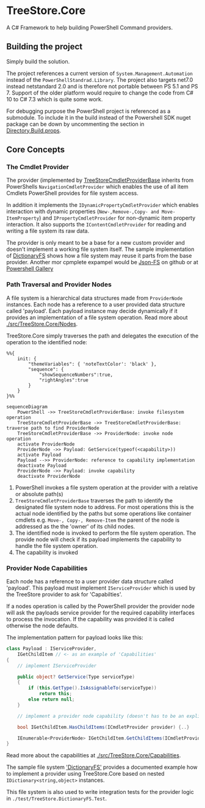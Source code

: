 # TreeStore.Core

A C# Framework to help building PowerShell Command providers. 

## Building the project
Simply build the solution. 

The project references  a current version of `System.Management.Automation` instead of the `PowerShellStandrad.Library`. The project also targets net7.0 instead netstandard 2.0 and is therefore not portable between PS 5.1 and PS 7. Support of the older platform would require to change the code from C# 10 to C# 7.3 which is quite some work. 

For debugging purpose the PowerShell project is referenced as a submodule. To include it in the build instead of the Powershell SDK nuget package can be down by uncommenting the section in [Directory.Build.props](/Directory.Build.props). 

## Core Concepts

### The Cmdlet Provider
The provider (implemented by [TreeStoreCmdletProviderBase](src/TreeStore.Core/Providers/readme.md) inherits from PowerShells `NavigationCmdletProvider` which enables the use of all item Cmdlets PowerShell provides for file system access.

In addition it implements the `IDynamicPropertyCmdletProvider` which enables interaction with dynamic properties (`New-,Remove-,Copy- and Move-ItemProperty`) and `IPropertyCmdletProvider` for non-dynamic item property interaction. It also supports the `IContentCmdletProvider` for reading and writing a file system its raw data.

The provider is only meant to be a base for a new custom provider and doesn't implement a working file system itself. The sample implementation of [DictionaryFS](./src/TreeStore.DictionaryFS/readme.md) shows how a file system may reuse it parts from the base provider. Another mor cpmplete expampel would be [Json-FS](https://github.com/wgross/json-fs) on github or at [Powershell Gallery](https://www.powershellgallery.com/packages/JsonFS)

### Path Traversal and Provider Nodes
A file system is a hierarchical data structures made from `ProviderNode` instances. Each node has a reference to a user provided data structure called 'payload'. Each payload instance may decide dynamically if it provides an implementation of a file system operation. Read more about [./src/TreeStore.Core/Nodes](src/TreeStore.Core/Nodes/readme.md).

TreeStore.Core simply traverses the path and delegates the execution of the operation to the  identified node:

```mermaid
%%{
	init: { 
		"themeVariables": { 'noteTextColor': 'black' },
		"sequence": { 
			"showSequenceNumbers":true,
			"rightAngles":true
		}
	}
}%%

sequenceDiagram
    PowerShell ->> TreeStoreCmdletProviderBase: invoke filesystem operation
    TreeStoreCmdletProviderBase ->> TreeStoreCmdletProviderBase: traverse path to find ProviderNode
    TreeStoreCmdletProviderBase ->> ProviderNode: invoke node operation
    activate ProviderNode
    ProviderNode ->> Payload: GetService(typeof(<capability>))
    activate Payload
    Payload -->> ProviderNode: reference to capability implementation
    deactivate Payload
    ProviderNode ->> Payload: invoke capability 
    deactivate ProviderNode
```
1. PowerShell invokes a file system operation at the provider with a relative or absolute path(s)
2. `TreeStoreCmdletProviderBase` traverses the path to identify the designated file system node to address. For most operations this is the actual node identified by the paths but some operations like container cmdlets e.g.  `Move-, Copy-, Remove-Item` the parent of the node is addressed as the the 'owner' of its child nodes.
3. The identified node is invoked to perform the file system operation. The provide node will check if its payload implements the capability to handle the file system operation.
4. The capability is invoked 

### Provider Node Capabilities
Each node has a reference to a user provider data structure called 'payload'. This payload must implement `IServiceProvider` which is used by the TreeStore provider to ask for 'Capabilties'.

If a nodes operation is called by the PowerShell provider the provider node will ask the payloads service provider for the required capability interfaces to process the invocation.
If the capability was provided it is called otherwise the node defaults.

The implementation pattern for payload looks like this:

```csharp
class Payload : IServiceProvider, 
    IGetChildItem // <- as an example of 'Capabilities'
{
    // implement IServiceProvider

    public object? GetService(Type serviceType)
    {
        if (this.GetType().IsAssignableTo(serviceType))
            return this;
        else return null;
    }

    // implement a provider node capability (doesn't has to be an explicit interface implementation)

    bool IGetChildItem.HasChildItems(ICmdletProvider provider) {..}

    IEnumerable<ProviderNode> IGetChildItem.GetChildItems(ICmdletProvider provider) {..}
}
```

Read more about the capabilities at [./src/TreeStore.Core/Capabilities](./src/TreeStore.Core/Capabilities/readme.md).

The sample file system  ['DictionaryFS'](src/TreeStore.DictionaryFS/readme.md) provides a documented example how to implement a provider using TreeStore.Core based on nested `IDictionary<string,object>` instances.

This file system is also used to write integration tests for the provider logic in `./test/TreeStore.DictionaryFS.Test`.

